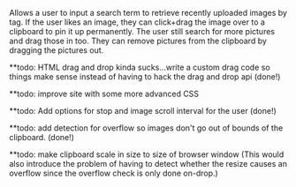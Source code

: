 Allows a user to input a search term to retrieve recently uploaded images by tag. If the user likes an image, they can click+drag the image over to a clipboard to pin it up permanently. The user still search for more pictures and drag those in too. They can remove pictures from the clipboard by dragging the pictures out. 

**todo: HTML drag and drop kinda sucks...write a custom drag code so things make sense instead of having to hack the drag and drop api (done!)

**todo: improve site with some more advanced CSS

**todo: Add options for stop and image scroll interval for the user (done!)

**todo: add detection for overflow so images don't go out of bounds of the clipboard. (done!)

**todo: make clipboard scale in size to size of browser window (This would also introduce the problem of having to detect whether the resize causes an overflow since the overflow check is only done on-drop.)
